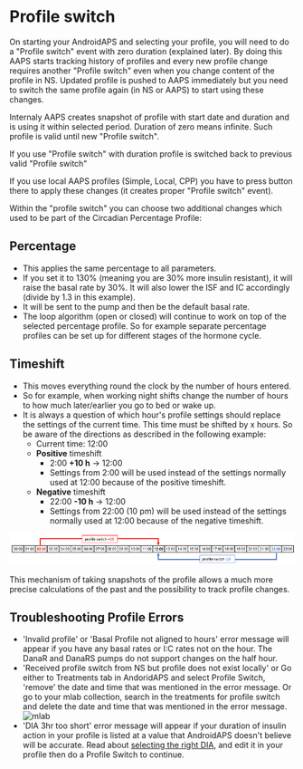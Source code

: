 # Profile switch

On starting your AndroidAPS and selecting your profile, you will need to do a "Profile switch" event with zero duration (explained later). By doing this AAPS starts tracking history of profiles and every new profile change requires another "Profile switch" even when you change content of the profile in NS. Updated profile is pushed to AAPS immediately but you need to switch the same profile again (in NS or AAPS) to start using these changes.

Internaly AAPS creates snapshot of profile with start date and duration and is using it within selected period. Duration of zero means infinite. Such profile is valid until new "Profile switch".

If you use "Profile switch" with duration profile is switched back to previous valid "Profile switch"

If you use local AAPS profiles (Simple, Local, CPP) you have to press button there to apply these changes (it creates proper "Profile switch" event).

Within the "profile switch" you can choose two additional changes which used to be part of the Circadian Percentage Profile:

## Percentage
* This applies the same percentage to all parameters. 
* If you set it to 130% (meaning you are 30% more insulin resistant), it will raise the basal rate by 30%. It will also lower the ISF and IC accordingly (divide by 1.3 in this example). 
* It will be sent to the pump and then be the default basal rate. 
* The loop algorithm (open or closed) will continue to work on top of the selected percentage profile. So for example separate percentage profiles can be set up for different stages of the hormone cycle.
 
## Timeshift
* This moves everything round the clock by the number of hours entered. 
* So for example, when working night shifts change the number of hours to how much later/earlier you go to bed or wake up.
* It is always a question of which hour's profile settings should replace the settings of the current time. This time must be shifted by x hours. So be aware of the directions as described in the following example:
  * Current time: 12:00
  * **Positive** timeshift 
    * 2:00 **+10 h** -> 12:00
    * Settings from 2:00 will be used instead of the settings normally used at 12:00 because of the positive timeshift.
  * **Negative** timeshift
    * 22:00 **-10 h** -> 12:00
    * Settings from 22:00 (10 pm) will be used instead of the settings normally used at 12:00 because of the negative timeshift.

![Profile switch timeshift directions](../images/ProfileSwitch_PlusMinus.png)

This mechanism of taking snapshots of the profile allows a much more precise calculations of the past and the possibility to track profile changes.


## Troubleshooting Profile Errors

*  'Invalid profile' or 'Basal Profile not aligned to hours' error message will appear if you have any basal rates or I:C rates not on the hour.  The DanaR and DanaRS pumps do not support changes on the half hour.
*  'Received profile switch from NS but profile does not exist locally' or 
Go either to Treatments tab in AndoridAPS and select Profile Switch, 'remove' the date and time that was mentioned in the error message.  Or go to your mlab collection, search in the treatments for profile switch and delete the date and time that was mentioned in the error message.
![mlab](https://files.gitter.im/MilosKozak/AndroidAPS/I5am/image.png)
*  'DIA 3hr too short' error message will appear if your duration of insulin action in your profile is listed at a value that AndroidAPS doesn't believe will be accurate.  Read about [selecting the right DIA](http://www.diabettech.com/insulin/why-we-are-regularly-wrong-in-the-duration-of-insulin-action-dia-times-we-use-and-why-it-matters/), and edit it in your profile then do a Profile Switch to continue.
